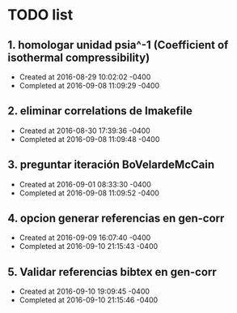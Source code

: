 # TODO list
## 1. homologar unidad psia^-1 (Coefficient of isothermal compressibility)
- Created at   2016-08-29 10:02:02 -0400
- Completed at 2016-09-08 11:09:29 -0400

## 2. eliminar correlations de Imakefile
- Created at   2016-08-30 17:39:36 -0400
- Completed at 2016-09-08 11:09:48 -0400

## 3. preguntar iteración BoVelardeMcCain
- Created at   2016-09-01 08:33:30 -0400
- Completed at 2016-09-08 11:09:52 -0400

## 4. opcion generar referencias en gen-corr
- Created at   2016-09-09 16:07:40 -0400
- Completed at 2016-09-10 21:15:43 -0400

## 5. Validar referencias bibtex en gen-corr
- Created at   2016-09-10 19:09:45 -0400
- Completed at 2016-09-10 21:15:46 -0400

